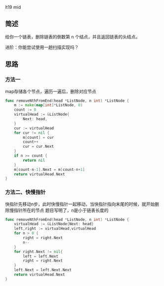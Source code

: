 lt19 mid
## 简述
给你一个链表，删除链表的倒数第 n 个结点，并且返回链表的头结点。

进阶：你能尝试使用一趟扫描实现吗？

## 思路
### 方法一
map存储各个节点，遍历一遍后，删除对应节点

```go
func removeNthFromEnd(head *ListNode, n int) *ListNode {
	m := make(map[int]*ListNode, 0)
	count := 0
	virtualHead := &ListNode{
		Next: head,
	}
	cur := virtualHead
	for cur != nil {
		m[count] = cur
		count++
		cur = cur.Next
	}
	if n >= count {
		return nil
	}
	m[count-n-1].Next = m[count-n+1]
	return virtualHead.Next
}
```

### 方法二、快慢指针
快指针先移动n步，此时快慢指针一起移动，当快指针指向末尾的时候，就开始删除慢指针所在的节点
题目写明了，n是小于链表长度的

```go
func removeNthFromEnd(head *ListNode, n int) *ListNode {
	virtualHead := &ListNode{Next: head}
	left,right := virtualHead,virtualHead
	for n > 0 {
		right = right.Next
		n--
	}
	for right.Next != nil{
		left = left.Next
		right = right.Next
	}
	left.Next = left.Next.Next
	return virtualHead.Next
}
```